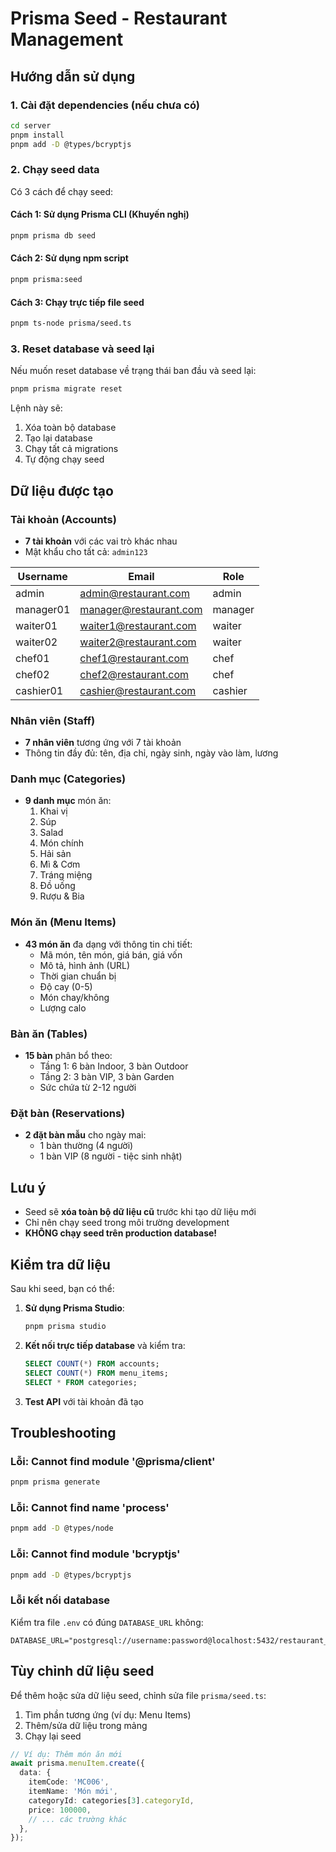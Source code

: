 # Prisma Seed - Restaurant Management

## Hướng dẫn sử dụng

### 1. Cài đặt dependencies (nếu chưa có)

```bash
cd server
pnpm install
pnpm add -D @types/bcryptjs
```

### 2. Chạy seed data

Có 3 cách để chạy seed:

#### Cách 1: Sử dụng Prisma CLI (Khuyến nghị)
```bash
pnpm prisma db seed
```

#### Cách 2: Sử dụng npm script
```bash
pnpm prisma:seed
```

#### Cách 3: Chạy trực tiếp file seed
```bash
pnpm ts-node prisma/seed.ts
```

### 3. Reset database và seed lại

Nếu muốn reset database về trạng thái ban đầu và seed lại:

```bash
pnpm prisma migrate reset
```

Lệnh này sẽ:
1. Xóa toàn bộ database
2. Tạo lại database
3. Chạy tất cả migrations
4. Tự động chạy seed

## Dữ liệu được tạo

### Tài khoản (Accounts)
- **7 tài khoản** với các vai trò khác nhau
- Mật khẩu cho tất cả: `admin123`

| Username   | Email                      | Role      |
|-----------|----------------------------|-----------|
| admin     | admin@restaurant.com       | admin     |
| manager01 | manager@restaurant.com     | manager   |
| waiter01  | waiter1@restaurant.com     | waiter    |
| waiter02  | waiter2@restaurant.com     | waiter    |
| chef01    | chef1@restaurant.com       | chef      |
| chef02    | chef2@restaurant.com       | chef      |
| cashier01 | cashier@restaurant.com     | cashier   |

### Nhân viên (Staff)
- **7 nhân viên** tương ứng với 7 tài khoản
- Thông tin đầy đủ: tên, địa chỉ, ngày sinh, ngày vào làm, lương

### Danh mục (Categories)
- **9 danh mục** món ăn:
  1. Khai vị
  2. Súp
  3. Salad
  4. Món chính
  5. Hải sản
  6. Mì & Cơm
  7. Tráng miệng
  8. Đồ uống
  9. Rượu & Bia

### Món ăn (Menu Items)
- **43 món ăn** đa dạng với thông tin chi tiết:
  - Mã món, tên món, giá bán, giá vốn
  - Mô tả, hình ảnh (URL)
  - Thời gian chuẩn bị
  - Độ cay (0-5)
  - Món chay/không
  - Lượng calo

### Bàn ăn (Tables)
- **15 bàn** phân bổ theo:
  - Tầng 1: 6 bàn Indoor, 3 bàn Outdoor
  - Tầng 2: 3 bàn VIP, 3 bàn Garden
  - Sức chứa từ 2-12 người

### Đặt bàn (Reservations)
- **2 đặt bàn mẫu** cho ngày mai:
  - 1 bàn thường (4 người)
  - 1 bàn VIP (8 người - tiệc sinh nhật)

## Lưu ý

- Seed sẽ **xóa toàn bộ dữ liệu cũ** trước khi tạo dữ liệu mới
- Chỉ nên chạy seed trong môi trường development
- **KHÔNG chạy seed trên production database!**

## Kiểm tra dữ liệu

Sau khi seed, bạn có thể:

1. **Sử dụng Prisma Studio**:
   ```bash
   pnpm prisma studio
   ```

2. **Kết nối trực tiếp database** và kiểm tra:
   ```sql
   SELECT COUNT(*) FROM accounts;
   SELECT COUNT(*) FROM menu_items;
   SELECT * FROM categories;
   ```

3. **Test API** với tài khoản đã tạo

## Troubleshooting

### Lỗi: Cannot find module '@prisma/client'
```bash
pnpm prisma generate
```

### Lỗi: Cannot find name 'process'
```bash
pnpm add -D @types/node
```

### Lỗi: Cannot find module 'bcryptjs'
```bash
pnpm add -D @types/bcryptjs
```

### Lỗi kết nối database
Kiểm tra file `.env` có đúng `DATABASE_URL` không:
```env
DATABASE_URL="postgresql://username:password@localhost:5432/restaurant_db"
```

## Tùy chỉnh dữ liệu seed

Để thêm hoặc sửa dữ liệu seed, chỉnh sửa file `prisma/seed.ts`:

1. Tìm phần tương ứng (ví dụ: Menu Items)
2. Thêm/sửa dữ liệu trong mảng
3. Chạy lại seed

```typescript
// Ví dụ: Thêm món ăn mới
await prisma.menuItem.create({
  data: {
    itemCode: 'MC006',
    itemName: 'Món mới',
    categoryId: categories[3].categoryId,
    price: 100000,
    // ... các trường khác
  },
});
```
